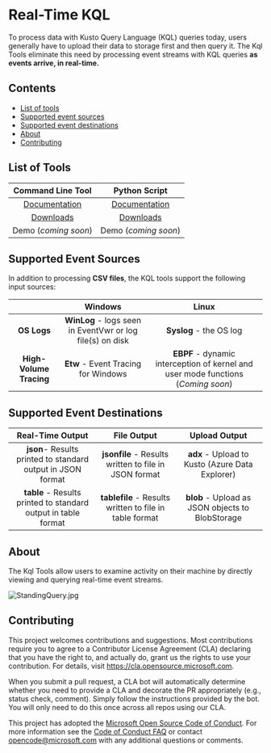 # Real-Time KQL

To process data with Kusto Query Language (KQL) queries today, users generally have to upload their data to storage first and then query it. The Kql Tools eliminate this need by processing event streams with KQL queries **as events arrive, in real-time.**



## Contents

* [List of tools](#Tools)
* [Supported event sources](#Inputs)
* [Supported event destinations](#Outputs)
* [About](#About)
* [Contributing](#Contributing)



## <a id="Tools">List of Tools

|                    **Command Line Tool**                     |                      **Python Script**                       |
| :----------------------------------------------------------: | :----------------------------------------------------------: |
|           [Documentation](Doc/CommandLineTool.md)            |             [Documentation](Doc/PythonScript.md)             |
| [Downloads](https://github.com/microsoft/KqlTools/releases/) | [Downloads](https://github.com/microsoft/KqlTools/releases/) |
|                     Demo (*coming soon*)                     |                     Demo (*coming soon*)                     |



## <a id="Inputs">Supported Event Sources

In addition to processing **CSV files**, the KQL tools support the following input sources:

|                         |                          Windows                          |                            Linux                             |
| :---------------------: | :-------------------------------------------------------: | :----------------------------------------------------------: |
|       **OS Logs**       | **WinLog** - logs seen in EventVwr or log file(s) on disk |                   **Syslog** - the OS log                    |
| **High-Volume Tracing** |            **Etw** - Event Tracing for Windows            | **EBPF** - dynamic interception of kernel and user mode functions (*Coming soon*) |



## <a id="Outputs">Supported Event Destinations

|                       Real-Time Output                       |                       File Output                       |                  Upload Output                   |
| :----------------------------------------------------------: | :-----------------------------------------------------: | :----------------------------------------------: |
| **json**- Results printed to standard output in JSON format  |  **jsonfile** - Results written to file in JSON format  | **adx** - Upload to Kusto (Azure Data Explorer)  |
| **table** - Results printed to standard output in table format | **tablefile** - Results written to file in table format | **blob** - Upload as JSON objects to BlobStorage |



## <a id="About">About

The Kql Tools allow users to examine activity on their machine by directly viewing and querying real-time event streams.

![StandingQuery.jpg](StandingQuery.jpg)



## <a id="Contributing">Contributing

This project welcomes contributions and suggestions.  Most contributions require you to agree to a
Contributor License Agreement (CLA) declaring that you have the right to, and actually do, grant us
the rights to use your contribution. For details, visit https://cla.opensource.microsoft.com.

When you submit a pull request, a CLA bot will automatically determine whether you need to provide
a CLA and decorate the PR appropriately (e.g., status check, comment). Simply follow the instructions
provided by the bot. You will only need to do this once across all repos using our CLA.

This project has adopted the [Microsoft Open Source Code of Conduct](https://opensource.microsoft.com/codeofconduct/).
For more information see the [Code of Conduct FAQ](https://opensource.microsoft.com/codeofconduct/faq/) or
contact [opencode@microsoft.com](mailto:opencode@microsoft.com) with any additional questions or comments.

